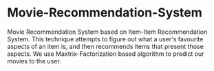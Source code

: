 # Movie-Recommendation-System
Movie Recommendation System based on  Item-Item Recommendation System. This technique attempts to figure out what a user's favourite aspects of an item is, and then recommends items that present those aspects.  We use Maxtrix-Factorization based algorithm to predict our movies to the user.
